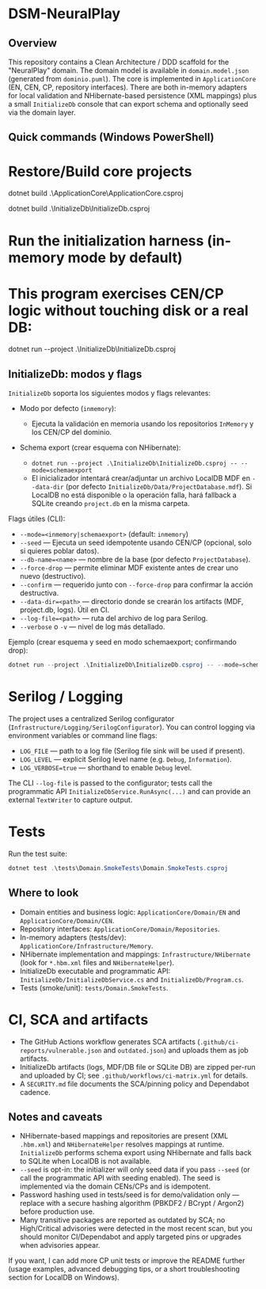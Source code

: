 DSM-NeuralPlay
================

Overview
--------
This repository contains a Clean Architecture / DDD scaffold for the "NeuralPlay" domain. The domain model is available in `domain.model.json` (generated from `dominio.puml`). The core is implemented in `ApplicationCore` (EN, CEN, CP, repository interfaces). There are both in-memory adapters for local validation and NHibernate-based persistence (XML mappings) plus a small `InitializeDb` console that can export schema and optionally seed via the domain layer.

Quick commands (Windows PowerShell)
----------------------------------
# Restore/Build core projects
dotnet build .\ApplicationCore\ApplicationCore.csproj

dotnet build .\InitializeDb\InitializeDb.csproj

# Run the initialization harness (in-memory mode by default)
# This program exercises CEN/CP logic without touching disk or a real DB:
dotnet run --project .\InitializeDb\InitializeDb.csproj

InitializeDb: modos y flags
---------------------------
`InitializeDb` soporta los siguientes modos y flags relevantes:

- Modo por defecto (`inmemory`):
	- Ejecuta la validación en memoria usando los repositorios `InMemory` y los CEN/CP del dominio.

- Schema export (crear esquema con NHibernate):
	- `dotnet run --project .\InitializeDb\InitializeDb.csproj -- --mode=schemaexport`
	- El inicializador intentará crear/adjuntar un archivo LocalDB MDF en `--data-dir` (por defecto `InitializeDb/Data/ProjectDatabase.mdf`). Si LocalDB no está disponible o la operación falla, hará fallback a SQLite creando `project.db` en la misma carpeta.

Flags útiles (CLI):

- `--mode=<inmemory|schemaexport>` (default: `inmemory`)
- `--seed` — Ejecuta un seed idempotente usando CEN/CP (opcional, solo si quieres poblar datos).
- `--db-name=<name>` — nombre de la base (por defecto `ProjectDatabase`).
- `--force-drop` — permite eliminar MDF existente antes de crear uno nuevo (destructivo).
- `--confirm` — requerido junto con `--force-drop` para confirmar la acción destructiva.
- `--data-dir=<path>` — directorio donde se crearán los artifacts (MDF, project.db, logs). Útil en CI.
- `--log-file=<path>` — ruta del archivo de log para Serilog.
- `--verbose` o `-v` — nivel de log más detallado.

Ejemplo (crear esquema y seed en modo schemaexport; confirmando drop):

```powershell
dotnet run --project .\InitializeDb\InitializeDb.csproj -- --mode=schemaexport --db-name=ProjectDatabase --force-drop --confirm --seed --data-dir=InitializeDb/Data --log-file=InitializeDb/Data/init.log
```

# Serilog / Logging
The project uses a centralized Serilog configurator (`Infrastructure/Logging/SerilogConfigurator`). You can control logging via environment variables or command line flags:

- `LOG_FILE` — path to a log file (Serilog file sink will be used if present).
- `LOG_LEVEL` — explicit Serilog level name (e.g. `Debug`, `Information`).
- `LOG_VERBOSE=true` — shorthand to enable `Debug` level.

The CLI `--log-file` is passed to the configurator; tests call the programmatic API `InitializeDbService.RunAsync(...)` and can provide an external `TextWriter` to capture output.

# Tests
Run the test suite:

```powershell
dotnet test .\tests\Domain.SmokeTests\Domain.SmokeTests.csproj
```

Where to look
-------------
- Domain entities and business logic: `ApplicationCore/Domain/EN` and `ApplicationCore/Domain/CEN`.
- Repository interfaces: `ApplicationCore/Domain/Repositories`.
- In-memory adapters (tests/dev): `ApplicationCore/Infrastructure/Memory`.
- NHibernate implementation and mappings: `Infrastructure/NHibernate` (look for `*.hbm.xml` files and `NHibernateHelper`).
- InitializeDb executable and programmatic API: `InitializeDb/InitializeDbService.cs` and `InitializeDb/Program.cs`.
- Tests (smoke/unit): `tests/Domain.SmokeTests`.

# CI, SCA and artifacts
- The GitHub Actions workflow generates SCA artifacts (`.github/ci-reports/vulnerable.json` and `outdated.json`) and uploads them as job artifacts.
- InitializeDb artifacts (logs, MDF/DB file or SQLite DB) are zipped per-run and uploaded by CI; see `.github/workflows/ci-matrix.yml` for details.
- A `SECURITY.md` file documents the SCA/pinning policy and Dependabot cadence.

Notes and caveats
-----------------
- NHibernate-based mappings and repositories are present (XML `.hbm.xml`) and `NHibernateHelper` resolves mappings at runtime. `InitializeDb` performs schema export using NHibernate and falls back to SQLite when LocalDB is not available.
- `--seed` is opt-in: the initializer will only seed data if you pass `--seed` (or call the programmatic API with seeding enabled). The seed is implemented via the domain CENs/CPs and is idempotent.
- Password hashing used in tests/seed is for demo/validation only — replace with a secure hashing algorithm (PBKDF2 / BCrypt / Argon2) before production use.
- Many transitive packages are reported as outdated by SCA; no High/Critical advisories were detected in the most recent scan, but you should monitor CI/Dependabot and apply targeted pins or upgrades when advisories appear.

If you want, I can add more CP unit tests or improve the README further (usage examples, advanced debugging tips, or a short troubleshooting section for LocalDB on Windows). 